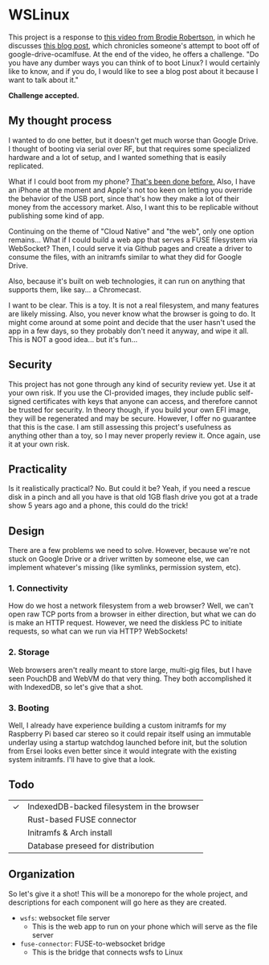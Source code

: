 # WSLinux

This project is a response to [this video from Brodie Robertson](https://www.youtube.com/watch?v=jhscJRB_fu4),
in which he discusses [this blog post](https://ersei.net/en/blog/fuse-root), which chronicles someone's attempt to boot
off of google-drive-ocamlfuse. At the end of the video, he offers a challenge. "Do you have any dumber ways you can
think of to boot Linux? I would certainly like to know, and if you do, I would like to see a blog post about it because
I want to talk about it."

**Challenge accepted.**


## My thought process

I wanted to do one better, but it doesn't get much worse than Google Drive. I thought of booting via serial over RF,
but that requires some specialized hardware and a lot of setup, and I wanted something that is easily replicated.

What if I could boot from my phone? [That's been done before.](https://play.google.com/store/apps/details?id=com.softwarebakery.drivedroid&hl=en_US)
Also, I have an iPhone at the moment and Apple's not too keen on letting you override the behavior of the USB port,
since that's how they make a lot of their money from the accessory market. Also, I want this to be replicable without
publishing some kind of app.

Continuing on the theme of "Cloud Native" and "the web", only one option remains... What if I could build a web app
that serves a FUSE filesystem via WebSocket? Then, I could serve it via Github pages and create a driver to consume the
files, with an initramfs similar to what they did for Google Drive.

Also, because it's built on web technologies, it can run on anything that supports them, like say... a Chromecast.

I want to be clear. This is a toy. It is not a real filesystem, and many features are likely missing. Also, you never
know what the browser is going to do. It might come around at some point and decide that the user hasn't used the app
in a few days, so they probably don't need it anyway, and wipe it all. This is NOT a good idea... but it's fun...


## Security

This project has not gone through any kind of security review yet. Use it at your own risk. If you use the CI-provided
images, they include public self-signed certificates with keys that anyone can access, and therefore cannot be trusted
for security. In theory though, if you build your own EFI image, they will be regenerated and may be secure. However,
I offer no guarantee that this is the case. I am still assessing this project's usefulness as anything other than a
toy, so I may never properly review it. Once again, use it at your own risk.


## Practicality

Is it realistically practical? No. But could it be? Yeah, if you need a rescue disk in a pinch and all you have is that
old 1GB flash drive you got at a trade show 5 years ago and a phone, this could do the trick!


## Design

There are a few problems we need to solve. However, because we're not stuck on Google Drive or a driver written by
someone else, we can implement whatever's missing (like symlinks, permission system, etc).

### 1. Connectivity

How do we host a network filesystem from a web browser? Well, we can't open raw TCP ports from a browser in either
direction, but what we can do is make an HTTP request. However, we need the diskless PC to initiate requests, so what
can we run via HTTP? WebSockets!

### 2. Storage

Web browsers aren't really meant to store large, multi-gig files, but I have seen PouchDB and WebVM do that very thing.
They both accomplished it with IndexedDB, so let's give that a shot.

### 3. Booting

Well, I already have experience building a custom initramfs for my Raspberry Pi based car stereo so it could repair
itself using an immutable underlay using a startup watchdog launched before init, but the solution from Ersei looks
even better since it would integrate with the existing system initramfs. I'll have to give that a look.


## Todo

| |                                          |
|-|------------------------------------------|
|✓|IndexedDB-backed filesystem in the browser|
| |Rust-based FUSE connector                 |
| |Initramfs & Arch install                  |
| |Database preseed for distribution         |


## Organization

So let's give it a shot! This will be a monorepo for the whole project, and descriptions for each component will go
here as they are created.

* `wsfs`: websocket file server
	* This is the web app to run on your phone which will serve as the file server
* `fuse-connector`: FUSE-to-websocket bridge
	* This is the bridge that connects wsfs to Linux
